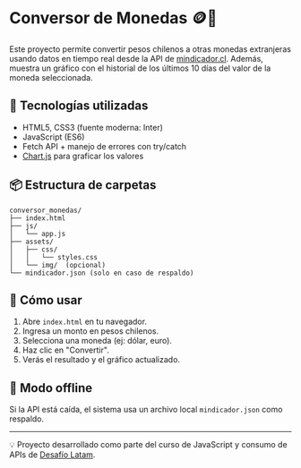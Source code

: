 
# Conversor de Monedas 🪙💱

Este proyecto permite convertir pesos chilenos a otras monedas extranjeras usando datos en tiempo real desde la API de [mindicador.cl](https://mindicador.cl/). Además, muestra un gráfico con el historial de los últimos 10 días del valor de la moneda seleccionada.

## 🧰 Tecnologías utilizadas

- HTML5, CSS3 (fuente moderna: Inter)
- JavaScript (ES6)
- Fetch API + manejo de errores con try/catch
- [Chart.js](https://www.chartjs.org/) para graficar los valores

## 📦 Estructura de carpetas

```
conversor_monedas/
├── index.html
├── js/
│   └── app.js
├── assets/
│   ├── css/
│   │   └── styles.css
│   └── img/  (opcional)
└── mindicador.json (solo en caso de respaldo)
```

## 🚀 Cómo usar

1. Abre `index.html` en tu navegador.
2. Ingresa un monto en pesos chilenos.
3. Selecciona una moneda (ej: dólar, euro).
4. Haz clic en "Convertir".
5. Verás el resultado y el gráfico actualizado.

## 🧪 Modo offline

Si la API está caída, el sistema usa un archivo local `mindicador.json` como respaldo.

---

💡 Proyecto desarrollado como parte del curso de JavaScript y consumo de APIs de [Desafío Latam](https://desafiolatam.com/).
